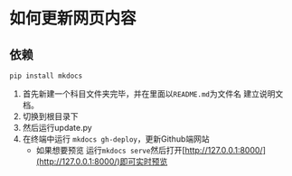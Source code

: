 # 如何更新网页内容

## 依赖
```
pip install mkdocs
```

1. 首先新建一个科目文件夹完毕，并在里面以`README.md`为文件名 建立说明文档。
2. 切换到根目录下
3. 然后运行update.py
4. 在终端中运行 `mkdocs gh-deploy`，更新Github端网站
   * 如果想要预览  运行`mkdocs serve`然后打开[http://127.0.0.1:8000/](http://127.0.0.1:8000/)即可实时预览